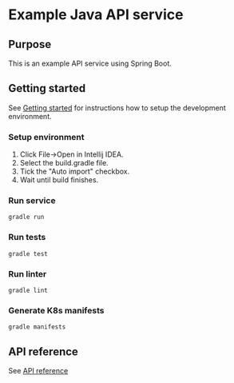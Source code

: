 # Example Java API service

## Purpose

This is an example API service using Spring Boot.

## Getting started

See [Getting started](https://github.com/fyndiq/fyndiq-2.0#getting-started) for
instructions how to setup the development environment.

### Setup environment

1. Click File->Open in Intellij IDEA.
2. Select the build.gradle file.
3. Tick the "Auto import" checkbox.
4. Wait until build finishes.

### Run service

    gradle run

### Run tests

    gradle test

### Run linter

    gradle lint

### Generate K8s manifests

    gradle manifests

## API reference

See [API reference](docs/api/README.md)
